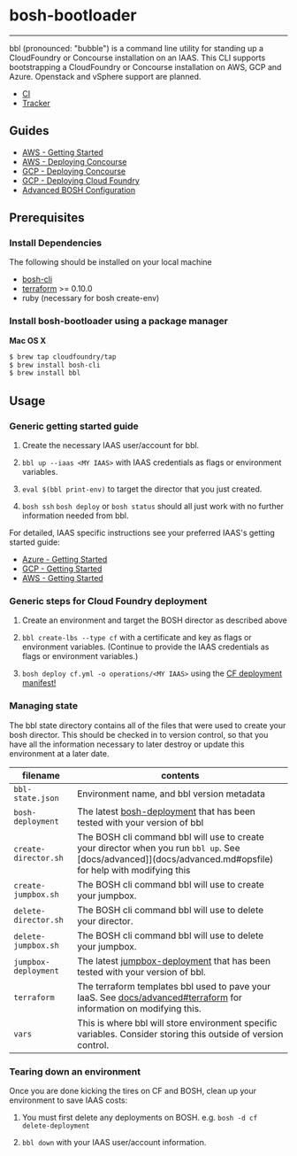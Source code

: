 # bosh-bootloader
---

bbl (pronounced: "bubble") is a command line utility for standing up a CloudFoundry or Concourse installation
on an IAAS. This CLI supports bootstrapping a CloudFoundry or Concourse installation on
AWS, GCP and Azure. Openstack and vSphere support are planned.

* [CI](https://wings.concourse.ci/teams/cf-infrastructure/pipelines/bosh-bootloader)
* [Tracker](https://www.pivotaltracker.com/n/projects/1488988)

## Guides

- [AWS - Getting Started](docs/getting-started-aws.md)
- [AWS - Deploying Concourse](docs/concourse-aws.md)
- [GCP - Deploying Concourse](docs/concourse-gcp.md)
- [GCP - Deploying Cloud Foundry](deployment-guide.md)
- [Advanced BOSH Configuration](docs/advanced.md)

## Prerequisites

### Install Dependencies

The following should be installed on your local machine
- [bosh-cli](https://bosh.io/docs/cli-v2.html)
- [terraform](https://www.terraform.io/downloads.html) >= 0.10.0
- ruby (necessary for bosh create-env)

### Install bosh-bootloader using a package manager

**Mac OS X**

```sh
$ brew tap cloudfoundry/tap
$ brew install bosh-cli
$ brew install bbl
```

## Usage

### Generic getting started guide

1. Create the necessary IAAS user/account for bbl.

1. `bbl up --iaas <MY IAAS>` with IAAS credentials as flags or environment variables.

1. `eval $(bbl print-env)` to target the director that you just created.

1. `bosh ssh` `bosh deploy` or `bosh status` should all just work with no further information needed from bbl. 


For detailed, IAAS specific instructions see your preferred IAAS's getting started guide:
- [Azure - Getting Started](docs/getting-started-azure.md)
- [GCP - Getting Started](docs/getting-started-gcp.md#creating-a-service-account)
- [AWS - Getting Started](docs/getting-started-aws.md#creating-an-iam-user)

### Generic steps for Cloud Foundry deployment

1. Create an environment and target the BOSH director as described above

1. `bbl create-lbs --type cf` with a certificate and key as flags or environment variables.
(Continue to provide the IAAS credentials as flags or environment variables.)

1. `bosh deploy cf.yml -o operations/<MY IAAS>` using the [CF deployment manifest!](https://github.com/cloudfoundry/cf-deployment)

### Managing state

The bbl state directory contains all of the files that were used to create your bosh director. This should be checked in
to version control, so that you have all the information necessary to later destroy or update this environment at a later
date.

 filename |  contents
------------ | -------------
``bbl-state.json`` | Environment name, and bbl version metadata
``bosh-deployment`` | The latest [bosh-deployment](http://github.com/cloudfoundry/bosh-deployment) that has been tested with your version of bbl
``create-director.sh`` | The BOSH cli command bbl will use to create your director when you run `bbl up`. See [docs/advanced]](docs/advanced.md#opsfile) for help with modifying this
``create-jumpbox.sh`` | The BOSH cli command bbl will use to create your jumpbox.
``delete-director.sh`` |The BOSH cli command bbl will use to delete your director.
``delete-jumpbox.sh`` | The BOSH cli command bbl will use to delete your jumpbox.
``jumpbox-deployment`` | The latest [jumpbox-deployment](http://github.com/cppforlife/jumpbox-deployment) that has been tested with your version of bbl.
``terraform`` | The terraform templates bbl used to pave your IaaS. See [docs/advanced#terraform]() for information on modifying this.
``vars `` | This is where bbl will store environment specific variables. Consider storing this outside of version control.

### Tearing down an environment

Once you are done kicking the tires on CF and BOSH, clean up your environment to save IAAS costs:

1. You must first delete any deployments on BOSH. e.g. `bosh -d cf delete-deployment`

1. `bbl down` with your IAAS user/account information.